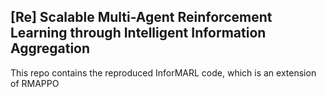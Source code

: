 ## [Re] Scalable Multi-Agent Reinforcement Learning through Intelligent Information Aggregation

This repo contains the reproduced InforMARL code, which is an extension of RMAPPO